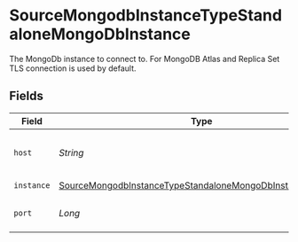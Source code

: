 # SourceMongodbInstanceTypeStandaloneMongoDbInstance

The MongoDb instance to connect to. For MongoDB Atlas and Replica Set TLS connection is used by default.


## Fields

| Field                                                                                                                                           | Type                                                                                                                                            | Required                                                                                                                                        | Description                                                                                                                                     | Example                                                                                                                                         |
| ----------------------------------------------------------------------------------------------------------------------------------------------- | ----------------------------------------------------------------------------------------------------------------------------------------------- | ----------------------------------------------------------------------------------------------------------------------------------------------- | ----------------------------------------------------------------------------------------------------------------------------------------------- | ----------------------------------------------------------------------------------------------------------------------------------------------- |
| `host`                                                                                                                                          | *String*                                                                                                                                        | :heavy_check_mark:                                                                                                                              | The host name of the Mongo database.                                                                                                            |                                                                                                                                                 |
| `instance`                                                                                                                                      | [SourceMongodbInstanceTypeStandaloneMongoDbInstanceInstance](../../models/shared/SourceMongodbInstanceTypeStandaloneMongoDbInstanceInstance.md) | :heavy_check_mark:                                                                                                                              | N/A                                                                                                                                             |                                                                                                                                                 |
| `port`                                                                                                                                          | *Long*                                                                                                                                          | :heavy_check_mark:                                                                                                                              | The port of the Mongo database.                                                                                                                 | 27017                                                                                                                                           |
